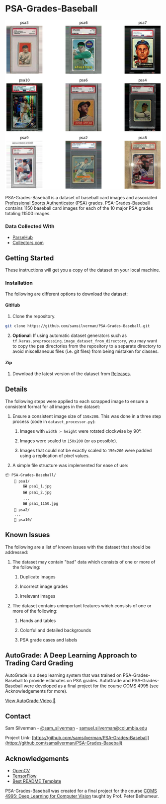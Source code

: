 # PSA-Grades-Baseball

![PSA-Grades-Baseball](Misc/Images/splashscreen.png)

PSA-Grades-Baseball is a dataset of baseball card images and associated [Professional Sports Authenticator (PSA)](https://www.psacard.com) grades. PSA-Grades-Baseball contains 1150 baseball card images for each of the 10 major PSA grades totaling 11500 images.

### Data Collected With

* [ParseHub](https://www.parsehub.com)
* [Collectors.com](https://www.collectors.com)

## Getting Started

These instructions will get you a copy of the dataset on your local machine.

### Installation

The following are different options to download the dataset:

#### GitHub

1. Clone the repository.

```bash
git clone https://github.com/samsilverman/PSA-Grades-Baseball.git
```

2. **Optional**: If using automatic dataset generators such as `tf.keras.preprocessing.image_dataset_from_directory`, you may want to copy the psa directories from the repository to a separate directory to avoid miscellaneous files (i.e. git files) from being mistaken for classes.

#### Zip

1. Download the latest version of the dataset from [Releases](https://github.com/samsilverman/PSA-Baseball-Grades/releases).

## Details

The following steps were applied to each scrapped image to ensure a consistent format for all images in the dataset:

1. Ensure a consistent image size of `150x200`. This was done in a three step process (code in `dataset_processor.py`):

    1. Images with `width > height` were rotated clockwise by 90°.

    2. Images were scaled to `150x200` (or as possible).

    3. Images that could not be exactly scaled to `150x200` were padded using a replication of pixel values.

2. A simple file structure was implemented for ease of use:

```file
📦 PSA-Grades-Baseball/
    📁 psa1/
        🖼 psa1_1.jpg
        🖼 psa1_2.jpg
        ...
        🖼 psa1_1150.jpg
    📁 psa2/
    ...
    📁 psa10/
```

## Known Issues

The following are a list of known issues with the dataset that should be addressed:

1. The dataset may contain "bad" data which consists of one or more of the following:

    1. Duplicate images

    2. Incorrect image grades

    3. irrelevant images

2. The dataset contains unimportant features which consists of one or more of the following:

    1. Hands and tables

    2. Colorful and detailed backgrounds

    3. PSA grade cases and labels

## AutoGrade: A Deep Learning Approach to Trading Card Grading

AutoGrade is a deep learning system that was trained on PSA-Grades-Baseball to provide estimates on PSA grades. AutoGrade and PSA-Grades-Baseball were developed as a final project for the course COMS 4995 (see Acknowledgements for more).

[View AutoGrade Video 🎥](https://youtu.be/RiO3hh_IE7M)

## Contact

Sam Silverman - [@sam_silverman](https://twitter.com/sam_silverman) - [samuel.silverman@columbia.edu](mailto:samuel.silverman@columbia.edu)

Project Link: [https://github.com/samsilverman/PSA-Grades-Baseball](https://github.com/samsilverman/PSA-Grades-Baseball)

## Acknowledgements

* [OpenCV](https://opencv.org)
* [TensorFlow](https://www.tensorflow.org)
* [Best README Template](https://github.com/othneildrew/Best-README-Template)

PSA-Grades-Baseball was created for a final project for the course [COMS 4995: Deep Learning for Computer Vision](https://www.deeplearningforcomputervision.com) taught by Prof. Peter Belhumeur.
